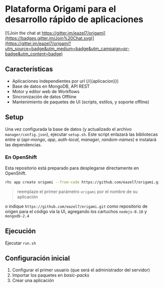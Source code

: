 # Plataforma Origami para el desarrollo rápido de aplicaciones

[![Join the chat at https://gitter.im/eazel7/origami](https://badges.gitter.im/Join%20Chat.svg)](https://gitter.im/eazel7/origami?utm_source=badge&utm_medium=badge&utm_campaign=pr-badge&utm_content=badge)

## Características

- Aplicaciones independientes por url (/{{aplicacion}})
- Base de datos en MongoDB, API REST
- Motor y editor web de Workflows
- Sincronización de datos Offliine
- Mantenimiento de paquetes de UI (scripts, estilos, y soporte offline)

## Setup

Una vez configurada la base de datos (y actualizado el archivo `manager/config.json`), ejecutar `setup.sh`. Este script enlazará las bibliotecas entre sí (_api-mongo_, _app_, _auth-local_, _manager_, _random-names_) e instalará las dependencias.

### En OpenShift

Esta repositorio está preparado para desplegarse directamente en OpenShift.

```bash
rhc app create origami --from-code https://github.com/eazel7/origami.git nodejs-0.10 mongodb-2.4
```

> reemplaze el primer parámetro `origami` por el nombre de su aplicación

o indique `https://github.com/eazel7/origami.git` como repositorio de orígen para el código vía la UI, agregando los cartuchos `nodejs-0.10` y `mongodb-2.4`

## Ejecución

Ejecutar `run.sh`

## Configuración inicial

1. Configurar el primer usuario (que será el administrador del servidor)
2. Importar los paquetes en _basic-packs_
3. Crear una aplicación
